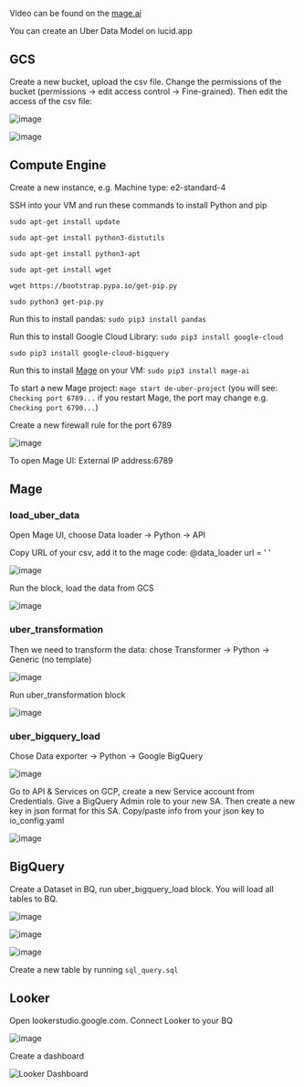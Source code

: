 

Video can be found on the [mage.ai](https://docs.mage.ai/guides/community-examples)

You can create an Uber Data Model on lucid.app

## GCS

Create a new bucket, upload the csv file. Change the permissions of the bucket (permissions -> edit access control -> Fine-grained).
Then edit the access of the csv file:

![image](https://github.com/janaom/GCP_DE_project_uber_etl_pipeline/assets/83917694/66511ae3-9543-4d96-b6d9-22f8a6ac1483)

![image](https://github.com/janaom/GCP_DE_project_uber_etl_pipeline/assets/83917694/38b135a9-1b16-4e15-b082-0aecc5942c30)


## Compute Engine

Create a new instance, e.g. Machine type: e2-standard-4

SSH into your VM and run these commands to install Python and pip 

`sudo apt-get install update`

`sudo apt-get install python3-distutils`

`sudo apt-get install python3-apt`

`sudo apt-get install wget`

`wget https://bootstrap.pypa.io/get-pip.py`

`sudo python3 get-pip.py`

Run this to install pandas: `sudo pip3 install pandas`

Run this to install Google Cloud Library: `sudo pip3 install google-cloud`

`sudo pip3 install google-cloud-bigquery`


Run this to install [Mage](https://github.com/mage-ai/mage-ai#%EF%B8%8F-install) on your VM: `sudo pip3 install mage-ai`

To start a new Mage project: `mage start de-uber-project` (you will see: `Checking port 6789...` if you restart Mage, the port may change e.g. `Checking port 6790...`)

Create a new firewall rule for the port 6789

![image](https://github.com/janaom/GCP_DE_project_uber_etl_pipeline/assets/83917694/579a044b-dd87-4f45-8807-bec24a173fce)

To open Mage UI: External IP address:6789

## Mage

### load_uber_data

Open Mage UI, choose Data loader -> Python -> API

Copy URL of your csv, add it to the mage code: @data_loader url = ' '

![image](https://github.com/janaom/GCP_DE_project_uber_etl_pipeline/assets/83917694/9d125cee-63f2-4802-a7a4-b75f0be9bc63)

Run the block, load the data from GCS

![image](https://github.com/janaom/GCP_DE_project_uber_etl_pipeline/assets/83917694/e5e01438-4a74-4e12-b0bc-f037f6b42d74)

### uber_transformation

Then we need to transform the data: chose Transformer -> Python -> Generic (no template)

![image](https://github.com/janaom/GCP_DE_project_uber_etl_pipeline/assets/83917694/39995cd8-b34d-42b7-b605-566e5b4efbbb)

Run uber_transformation block

![image](https://github.com/janaom/GCP_DE_project_uber_etl_pipeline/assets/83917694/76893241-b06a-4862-ae7a-1bdf22a85859)

### uber_bigquery_load

Chose Data exporter -> Python -> Google BigQuery

![image](https://github.com/janaom/GCP_DE_project_uber_etl_pipeline/assets/83917694/c714ee7d-5de3-4e8a-b83e-40e12c1ebd0f)

Go to API & Services on GCP, create a new Service account from Credentials. Give a BigQuery Admin role to your new SA. Then create a new key in json format for this SA.
Copy/paste info from your json key to io_config.yaml

![image](https://github.com/janaom/GCP_DE_project_uber_etl_pipeline/assets/83917694/27f5b21a-769c-47ea-b03a-89cb20cec313)

## BigQuery

Create a Dataset in BQ, run uber_bigquery_load block. You will load all tables to BQ.

![image](https://github.com/janaom/GCP_DE_project_uber_etl_pipeline/assets/83917694/829677c2-d407-4726-830a-a1d86ceea3d6)

![image](https://github.com/janaom/GCP_DE_project_uber_etl_pipeline/assets/83917694/91b1924e-412b-471d-ae28-4d8b0769cfee)

![image](https://github.com/janaom/GCP_DE_project_uber_etl_pipeline/assets/83917694/b265a460-45fa-423a-b5ee-50cc6277a293)

Create a new table by running `sql_query.sql`

## Looker

Open lookerstudio.google.com. Connect Looker to your BQ

![image](https://github.com/janaom/GCP_DE_project_uber_etl_pipeline/assets/83917694/82995f76-8610-474f-870a-79fdf5c410d2)

Create a dashboard

![Looker Dashboard](https://lookerstudio.google.com/reporting/dccd14cc-af9d-4c60-a58c-7886ac6558eb/page/zyOjD?s=ihSRd0rI6io)
